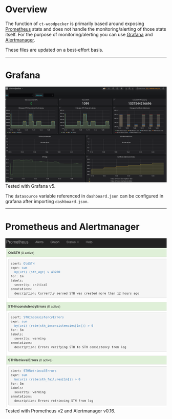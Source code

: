 # Overview
The function of `ct-woodpecker` is primarily based around exposing [Prometheus](https://github.com/prometheus/prometheus) stats and does not handle the monitoring/alerting of those stats itself. For the purpose of monitoring/alerting you can use [Grafana](https://github.com/grafana/grafana) and [Alertmanager](https://github.com/prometheus/alertmanager).

These files are updated on a best-effort basis.

- - - -
# Grafana
![](imgs/grafana.png)
Tested with Grafana v5.

The `datasource` variable referenced in `dashboard.json` can be configured in grafana after importing `dashboard.json`.

- - - -
# Prometheus and Alertmanager
![](imgs/prometheus.png)
Tested with Prometheus v2 and Alertmanager v0.16.
